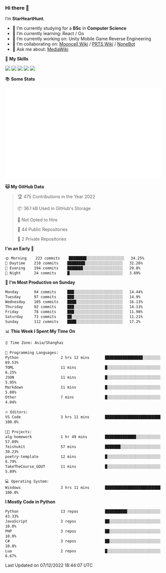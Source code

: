 ### Hi there 👋

I’m **StarHeartHunt**.

- 🏫 I’m currently studying for a **BSc** in **Computer Science**
- 🌱 I’m currently learning: React / Go
- 🔭 I’m currently working on: Unity Mobile Game Reverse Engineering
- 👯 I’m collaborating on: [Mooncell Wiki](https://fgo.wiki/) / [PRTS Wiki](http://prts.wiki/) / [NoneBot](https://github.com/nonebot)
- 💬 Ask me about: [MediaWiki](https://www.mediawiki.org)

🌟 **My Skills**

![](https://img.shields.io/badge/-Python-3e74a2?style=flat-square&logo=Python&logoColor=fff)
![](https://img.shields.io/badge/-Vue-4fc08d?style=flat-square&logo=vue.js&logoColor=fff)
![](https://img.shields.io/badge/-Node.js-339933?style=flat-square&logo=node.js&logoColor=fff)
![](https://img.shields.io/badge/-Linux-000000?style=flat-square&logo=Linux&logoColor=fff)
![](https://img.shields.io/badge/-Dotnet-512bd4?style=flat-square&logo=.net&logoColor=fff)

📚 **Some Stats**

![](https://github.com/StarHeartHunt/github-stats/blob/master/generated/overview.svg)

<!--START_SECTION:waka-->
**🐱 My GitHub Data** 

> 🏆 475 Contributions in the Year 2022
 > 
> 📦 36.1 kB Used in GitHub's Storage 
 > 
> 🚫 Not Opted to Hire
 > 
> 📜 44 Public Repositories 
 > 
> 🔑 2 Private Repositories  
 > 
**I'm an Early 🐤** 

```text
🌞 Morning    223 commits    ████████░░░░░░░░░░░░░░░░░   34.25% 
🌆 Daytime    210 commits    ████████░░░░░░░░░░░░░░░░░   32.26% 
🌃 Evening    194 commits    ███████░░░░░░░░░░░░░░░░░░   29.8% 
🌙 Night      24 commits     █░░░░░░░░░░░░░░░░░░░░░░░░   3.69%

```
📅 **I'm Most Productive on Sunday** 

```text
Monday       94 commits     ███░░░░░░░░░░░░░░░░░░░░░░   14.44% 
Tuesday      97 commits     ███░░░░░░░░░░░░░░░░░░░░░░   14.9% 
Wednesday    105 commits    ████░░░░░░░░░░░░░░░░░░░░░   16.13% 
Thursday     92 commits     ███░░░░░░░░░░░░░░░░░░░░░░   14.13% 
Friday       78 commits     ███░░░░░░░░░░░░░░░░░░░░░░   11.98% 
Saturday     73 commits     ██░░░░░░░░░░░░░░░░░░░░░░░   11.21% 
Sunday       112 commits    ████░░░░░░░░░░░░░░░░░░░░░   17.2%

```


📊 **This Week I Spent My Time On** 

```text
⌚︎ Time Zone: Asia/Shanghai

💬 Programming Languages: 
Python                   2 hrs 12 mins       █████████████████░░░░░░░░   69.53% 
TOML                     11 mins             █░░░░░░░░░░░░░░░░░░░░░░░░   6.25% 
JSON                     11 mins             █░░░░░░░░░░░░░░░░░░░░░░░░   5.95% 
Markdown                 11 mins             █░░░░░░░░░░░░░░░░░░░░░░░░   5.88% 
Other                    7 mins              █░░░░░░░░░░░░░░░░░░░░░░░░   4.04%

🔥 Editors: 
VS Code                  3 hrs 11 mins       █████████████████████████   100.0%

🐱‍💻 Projects: 
alg-homework             1 hr 49 mins        ██████████████░░░░░░░░░░░   57.09% 
feishukit                57 mins             ███████░░░░░░░░░░░░░░░░░░   30.23% 
poetry-template          12 mins             █░░░░░░░░░░░░░░░░░░░░░░░░   6.79% 
TakeTheCourse_GDUT       11 mins             █░░░░░░░░░░░░░░░░░░░░░░░░   5.89%

💻 Operating System: 
Windows                  3 hrs 11 mins       █████████████████████████   100.0%

```

**I Mostly Code in Python** 

```text
Python                   13 repos            ██████████░░░░░░░░░░░░░░░   43.33% 
JavaScript               3 repos             ██░░░░░░░░░░░░░░░░░░░░░░░   10.0% 
PHP                      3 repos             ██░░░░░░░░░░░░░░░░░░░░░░░   10.0% 
C#                       3 repos             ██░░░░░░░░░░░░░░░░░░░░░░░   10.0% 
Lua                      2 repos             █░░░░░░░░░░░░░░░░░░░░░░░░   6.67%

```



 Last Updated on 07/12/2022 18:44:07 UTC
<!--END_SECTION:waka-->
